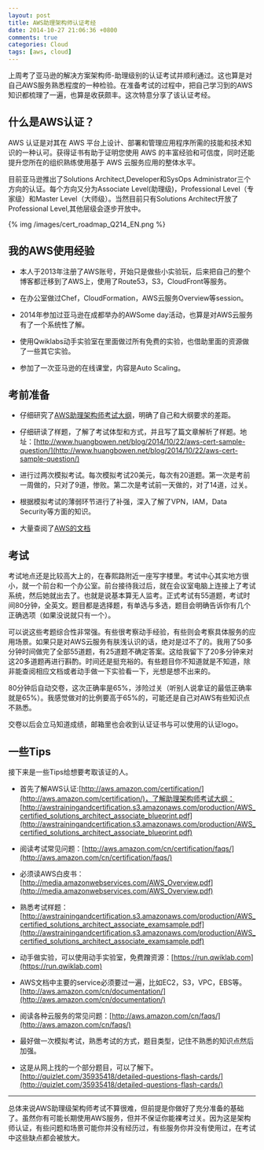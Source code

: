 ```yaml
---
layout: post
title: AWS助理架构师认证考经
date: 2014-10-27 21:06:36 +0800
comments: true
categories: Cloud
tags: [aws, cloud]
---
```


上周考了亚马逊的解决方案架构师-助理级别的认证考试并顺利通过。这也算是对自己AWS服务熟悉程度的一种检验。在准备考试的过程中，把自己学习到的AWS知识都梳理了一遍，也算是收获颇丰。这次特意分享了该认证考经。

<!-- more -->

## 什么是AWS认证？

AWS 认证是对其在 AWS 平台上设计、部署和管理应用程序所需的技能和技术知识的一种认可。获得证书有助于证明您使用 AWS 的丰富经验和可信度，同时还能提升您所在的组织熟练使用基于 AWS 云服务应用的整体水平。

目前亚马逊推出了Solutions Architect,Developer和SysOps Administrator三个方向的认证。每个方向又分为Associate Level(助理级)，Professional Level（专家级）和Master Level（大师级）。当然目前只有Solutions Architect开放了Professional Level,其他层级会逐步开放中。

{% img /images/cert_roadmap_Q214_EN.png %}

## 我的AWS使用经验

* 本人于2013年注册了AWS账号，开始只是做些小实验玩，后来把自己的整个博客都迁移到了AWS上，使用了Route53，S3，CloudFront等服务。

* 在办公室做过Chef，CloudFormation，AWS云服务Overview等session。

* 2014年参加过亚马逊在成都举办的AWSome day活动，也算是对AWS云服务有了一个系统性了解。

* 使用Qwiklabs动手实验室在里面做过所有免费的实验，也借助里面的资源做了一些其它实验。

* 参加了一次亚马逊的在线课堂，内容是Auto Scaling。 

## 考前准备

* 仔细研究了[AWS助理架构师考试大纲](http://awstrainingandcertification.s3.amazonaws.com/production/AWS_certified_solutions_architect_associate_blueprint.pdf)，明确了自己和大纲要求的差距。

* 仔细研读了样题，了解了考试体型和方式，并且写了篇文章解析了样题。地址：[http://www.huangbowen.net/blog/2014/10/22/aws-cert-sample-question/](http://www.huangbowen.net/blog/2014/10/22/aws-cert-sample-question/)

* 进行过两次模拟考试。每次模拟考试20美元，每次有20道题。第一次是考前一周做的，只对了9道，惨败。第二次是考试前一天做的，对了14道，过关。

* 根据模拟考试的薄弱环节进行了补强，深入了解了VPN，IAM，Data Security等方面的知识。

* 大量查阅了[AWS的文档](http://aws.amazon.com/cn/documentation/)

## 考试

考试地点还是比较高大上的，在春熙路附近一座写字楼里。考试中心其实地方很小，就一个前台和一个办公室。前台接待我过后，就在会议室电脑上连接上了考试系统，然后她就出去了。也就是说基本算无人监考。正式考试有55道题，考试时间80分钟，全英文。题目都是选择题，有单选与多选，题目会明确告诉你有几个正确选项（如果没说就只有一个）。

可以说这些考题综合性非常强。有些很考察动手经验，有些则会考察具体服务的应用场景。如果只是对AWS云服务有肤浅认识的话，绝对是过不了的。我用了50多分钟时间做完了全部55道题，有25道题不确定答案。这给我留下了20多分钟来对这20多道题再进行斟酌。时间还是挺充裕的。有些题目你不知道就是不知道，除非能查阅相应文档或者动手做一下实验看一下，光想是想不出来的。

80分钟后自动交卷，这次正确率是65%，涉险过关（听别人说拿证的最低正确率就是65%）。我感觉做对的比例要高于65%的，可能还是自己对AWS有些知识点不熟悉。

交卷以后会立马知道成绩，邮箱里也会收到认证证书与可以使用的认证logo。

## 一些Tips

接下来是一些Tips给想要考取该证的人。

* 首先了解AWS认证:[http://aws.amazon.com/certification/](http://aws.amazon.com/certification/)，了解助理架构师考试大纲：[http://awstrainingandcertification.s3.amazonaws.com/production/AWS_certified_solutions_architect_associate_blueprint.pdf](http://awstrainingandcertification.s3.amazonaws.com/production/AWS_certified_solutions_architect_associate_blueprint.pdf)

* 阅读考试常见问题：[http://aws.amazon.com/cn/certification/faqs/](http://aws.amazon.com/cn/certification/faqs/)

* 必须读AWS白皮书：[http://media.amazonwebservices.com/AWS_Overview.pdf](http://media.amazonwebservices.com/AWS_Overview.pdf)

* 熟悉考试样题：[http://awstrainingandcertification.s3.amazonaws.com/production/AWS_certified_solutions_architect_associate_examsample.pdf](http://awstrainingandcertification.s3.amazonaws.com/production/AWS_certified_solutions_architect_associate_examsample.pdf)

* 动手做实验，可以使用动手实验室，免费蹭资源：[https://run.qwiklab.com](https://run.qwiklab.com)

* AWS文档中主要的service必须要过一遍，比如EC2，S3，VPC，EBS等。[http://aws.amazon.com/cn/documentation/](http://aws.amazon.com/cn/documentation/)

* 阅读各种云服务的常见问题：[http://aws.amazon.com/cn/faqs/](http://aws.amazon.com/cn/faqs/)

* 最好做一次模拟考试，熟悉考试的方式，题目类型，记住不熟悉的知识点然后加强。

* 这是从网上找的一个部分题目，可以了解下。[http://quizlet.com/35935418/detailed-questions-flash-cards/](http://quizlet.com/35935418/detailed-questions-flash-cards/)

----------------------------

总体来说AWS助理级架构师考试不算很难，但前提是你做好了充分准备的基础了。虽然你有可能长期使用AWS服务，但并不保证你能裸考过关。因为这是架构师认证，有些问题和场景可能你并没有经历过，有些服务你并没有使用过，在考试中这些缺点都会被放大。













